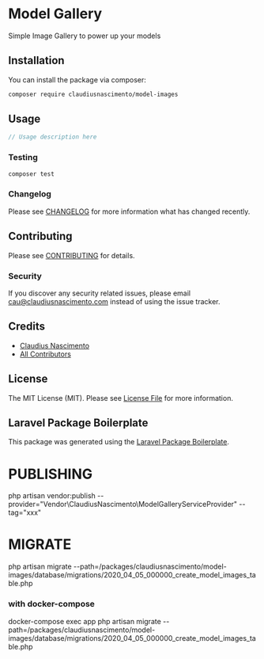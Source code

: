 # Model Gallery

Simple Image Gallery to power up your models

## Installation

You can install the package via composer:

```bash
composer require claudiusnascimento/model-images
```

## Usage

``` php
// Usage description here
```

### Testing

``` bash
composer test
```

### Changelog

Please see [CHANGELOG](CHANGELOG.md) for more information what has changed recently.

## Contributing

Please see [CONTRIBUTING](CONTRIBUTING.md) for details.

### Security

If you discover any security related issues, please email cau@claudiusnascimento.com instead of using the issue tracker.

## Credits

- [Claudius Nascimento](https://github.com/claudiusnascimento)
- [All Contributors](../../contributors)

## License

The MIT License (MIT). Please see [License File](LICENSE.md) for more information.

## Laravel Package Boilerplate

This package was generated using the [Laravel Package Boilerplate](https://laravelpackageboilerplate.com).

# PUBLISHING 

php artisan vendor:publish --provider="Vendor\ClaudiusNascimento\ModelGalleryServiceProvider" --tag="xxx"

# MIGRATE

php artisan migrate --path=/packages/claudiusnascimento/model-images/database/migrations/2020_04_05_000000_create_model_images_table.php

### with docker-compose
docker-compose exec app php artisan migrate --path=/packages/claudiusnascimento/model-images/database/migrations/2020_04_05_000000_create_model_images_table.php
